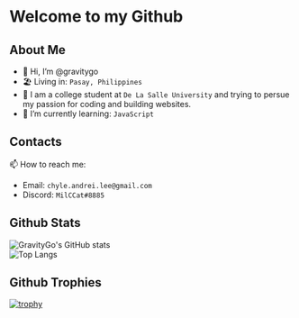 # Welcome to my Github
## About Me
- 👋 Hi, I’m @gravitygo
- 🏖 Living in: `Pasay, Philippines` 
- 🏹 I am a college student at `De La Salle University` and trying to persue my passion for coding and building websites.
- 🌱 I’m currently learning: `JavaScript`
## Contacts
📫 How to reach me:
- Email: `chyle.andrei.lee@gmail.com`
- Discord: `MilCCat#8885`
## Github Stats
![GravityGo's GitHub stats](https://github-readme-stats.vercel.app/api?username=gravitygo&show_icons=true&theme=radical)<br>
![Top Langs](https://github-readme-stats.vercel.app/api/top-langs/?username=gravitygo&theme=radical)
## Github Trophies
[![trophy](https://github-profile-trophy.vercel.app/?username=gravitygo&theme=radical)](https://github.com/gravitygo/github-profile-trophy)
<!---
gravitygo/gravitygo is a ✨ special ✨ repository because its `README.md` (this file) appears on your GitHub profile.
You can click the Preview link to take a look at your changes.
--->
